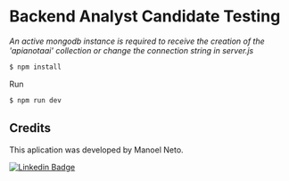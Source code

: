 <h1>Backend Analyst Candidate Testing</h1>


*An active mongodb instance is required to receive the creation of the 'apianotaai' collection or change the connection string in server.js*


```sh
$ npm install
```

Run
```sh
$ npm run dev
```

## Credits

This aplication was developed by Manoel Neto.

[![Linkedin Badge](https://img.shields.io/badge/-LinkedIn-blue?style=flat-square&logo=Linkedin&logoColor=white&link=https://www.linkedin.com/in/manoel-adiodato-de-morais-neto/)](https://www.linkedin.com/in/manoel-adiodato-de-morais-neto/)
